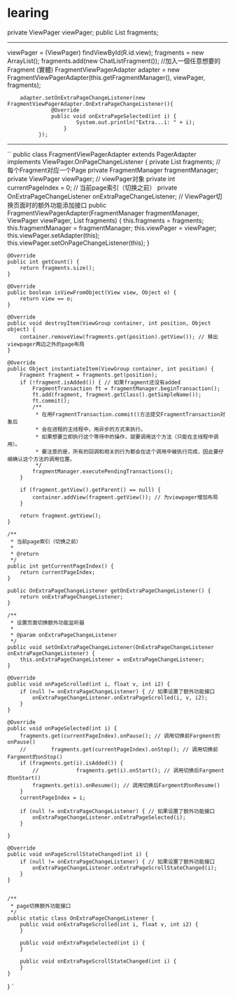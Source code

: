 # learing

 private ViewPager viewPager;
public List<Fragment> fragments;

------
viewPager = (ViewPager) findViewById(R.id.view);
 fragments = new ArrayList<Fragment>();
 fragments.add(new ChatListFragment());  //加入一個任意想要的Fragment (實體)
FragmentViewPagerAdapter adapter = new FragmentViewPagerAdapter(this.getFragmentManager(), viewPager, fragments);
       
        adapter.setOnExtraPageChangeListener(new FragmentViewPagerAdapter.OnExtraPageChangeListener(){
                  @Override
                  public void onExtraPageSelected(int i) {
                          System.out.println("Extra...i: " + i);
                      }
              });
------
``
public class FragmentViewPagerAdapter extends PagerAdapter implements ViewPager.OnPageChangeListener {
    private List<Fragment> fragments; // 每个Fragment对应一个Page
    private FragmentManager fragmentManager;
    private ViewPager viewPager; // viewPager对象
    private int currentPageIndex = 0; // 当前page索引（切换之前）
    private OnExtraPageChangeListener onExtraPageChangeListener; // ViewPager切换页面时的额外功能添加接口
    public FragmentViewPagerAdapter(FragmentManager fragmentManager, ViewPager viewPager, List<Fragment> fragments) {
        this.fragments = fragments;
        this.fragmentManager = fragmentManager;
        this.viewPager = viewPager;
        this.viewPager.setAdapter(this);
        this.viewPager.setOnPageChangeListener(this);
    }

    @Override
    public int getCount() {
        return fragments.size();
    }

    @Override
    public boolean isViewFromObject(View view, Object o) {
        return view == o;
    }

    @Override
    public void destroyItem(ViewGroup container, int position, Object object) {
        container.removeView(fragments.get(position).getView()); // 移出viewpager两边之外的page布局
    }
    
    @Override
    public Object instantiateItem(ViewGroup container, int position) {
        Fragment fragment = fragments.get(position);
        if (!fragment.isAdded()) { // 如果fragment还没有added
            FragmentTransaction ft = fragmentManager.beginTransaction();
            ft.add(fragment, fragment.getClass().getSimpleName());
            ft.commit();
            /**
             * 在用FragmentTransaction.commit()方法提交FragmentTransaction对象后
             * 会在进程的主线程中，用异步的方式来执行。
             * 如果想要立即执行这个等待中的操作，就要调用这个方法（只能在主线程中调用）。
             * 要注意的是，所有的回调和相关的行为都会在这个调用中被执行完成，因此要仔细确认这个方法的调用位置。
             */
            fragmentManager.executePendingTransactions();
        }

        if (fragment.getView().getParent() == null) {
            container.addView(fragment.getView()); // 为viewpager增加布局
        }

        return fragment.getView();
    }

    /**
     * 当前page索引（切换之前）
     *
     * @return
     */
    public int getCurrentPageIndex() {
        return currentPageIndex;
    }

    public OnExtraPageChangeListener getOnExtraPageChangeListener() {
        return onExtraPageChangeListener;
    }

    /**
     * 设置页面切换额外功能监听器
     *
     * @param onExtraPageChangeListener
     */
    public void setOnExtraPageChangeListener(OnExtraPageChangeListener onExtraPageChangeListener) {
        this.onExtraPageChangeListener = onExtraPageChangeListener;
    }

    @Override
    public void onPageScrolled(int i, float v, int i2) {
        if (null != onExtraPageChangeListener) { // 如果设置了额外功能接口
            onExtraPageChangeListener.onExtraPageScrolled(i, v, i2);
        }
    }

    @Override
    public void onPageSelected(int i) {
        fragments.get(currentPageIndex).onPause(); // 调用切换前Fargment的onPause()
        //        fragments.get(currentPageIndex).onStop(); // 调用切换前Fargment的onStop()
        if (fragments.get(i).isAdded()) {
            //            fragments.get(i).onStart(); // 调用切换后Fargment的onStart()
            fragments.get(i).onResume(); // 调用切换后Fargment的onResume()
        }
        currentPageIndex = i;

        if (null != onExtraPageChangeListener) { // 如果设置了额外功能接口
            onExtraPageChangeListener.onExtraPageSelected(i);
        }

    }

    @Override
    public void onPageScrollStateChanged(int i) {
        if (null != onExtraPageChangeListener) { // 如果设置了额外功能接口
            onExtraPageChangeListener.onExtraPageScrollStateChanged(i);
        }
    }


    /**
     * page切换额外功能接口
     */
    public static class OnExtraPageChangeListener {
        public void onExtraPageScrolled(int i, float v, int i2) {
        }

        public void onExtraPageSelected(int i) {
        }

        public void onExtraPageScrollStateChanged(int i) {
        }
    }


}
`
